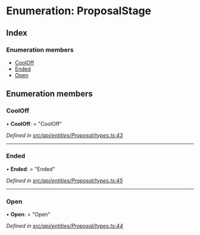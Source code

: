 # Enumeration: ProposalStage

## Index

### Enumeration members

* [CoolOff](proposalstage.md#cooloff)
* [Ended](proposalstage.md#ended)
* [Open](proposalstage.md#open)

## Enumeration members

###  CoolOff

• **CoolOff**: = "CoolOff"

*Defined in [src/api/entities/Proposal/types.ts:43](https://github.com/PolymathNetwork/polymesh-sdk/blob/9f2b951/src/api/entities/Proposal/types.ts#L43)*

___

###  Ended

• **Ended**: = "Ended"

*Defined in [src/api/entities/Proposal/types.ts:45](https://github.com/PolymathNetwork/polymesh-sdk/blob/9f2b951/src/api/entities/Proposal/types.ts#L45)*

___

###  Open

• **Open**: = "Open"

*Defined in [src/api/entities/Proposal/types.ts:44](https://github.com/PolymathNetwork/polymesh-sdk/blob/9f2b951/src/api/entities/Proposal/types.ts#L44)*
